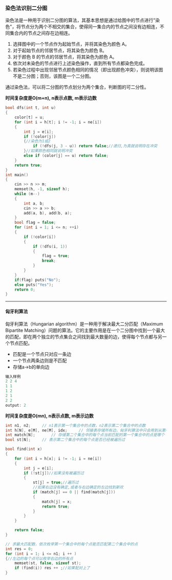 ### 染色法识别二分图
染色法是一种用于识别二分图的算法，其基本思想是通过给图中的节点进行"染色"，将节点分为两个不相交的集合，使得同一集合内的节点之间没有边相连，不同集合内的节点之间存在边相连。
1. 选择图中的一个节点作为起始节点，并将其染色为颜色 A。
2. 对于起始节点的邻居节点，将其染色为颜色 B。
3. 对于颜色 B 的节点的邻居节点，将其染色为颜色 A。
4. 依次对未染色的节点进行上述染色操作，直到所有节点都染色完成。
5. 若染色过程中出现邻居节点颜色相同的情况（即出现颜色冲突），则说明该图不是二分图；否则，该图是一个二分图。

通过染色法，可以将二分图的节点划分为两个集合，判断图的可二分性。

**时间复杂度是O(m+n), n表示点数, m表示边数**
```c++
bool dfs(int t, int u)
{
	color[t] = u;
	for (int i = h[t]; i != -1; i = ne[i])
	{
		int j = e[i];
		if (!color[j])
		{//染色为1或2
			if (!dfs(j, 3 - u)) return false;//递归,为真就说明存在冲突
		}//如果颜色相同就说明冲突
		else if (color[j] == u) return false;
	}
	return true;
}
int main()
{
	cin >> n >> m;
	memset(h, -1, sizeof h);
	while (m--)
	{
		int a, b;
		cin >> a >> b;
		add(a, b), add(b, a);
	}
	bool flag = false;
	for (int i = 1; i <= n; ++i)
	{
		if (!color[i])
		{
			if (!dfs(i, 1))
			{
				flag = true;
				break;
			}
		}
	}
	if(flag) puts("No");
	else puts("Yes");
	return 0;
}
```
---
#### 匈牙利算法
匈牙利算法（Hungarian algorithm）是一种用于解决最大二分匹配（Maximum Bipartite Matching）问题的算法。它的主要作用是在一个二分图中找到一个最大的匹配，即在两个独立的节点集合之间找到最大数量的边，使得每个节点都与另一个节点匹配。
- 匹配是一个节点只对应一条边
- 一个节点两条边则是不匹配
- 存储a->b的单向边
```c++
输入样例
2 2 4
1 1
1 2
2 1
2 2
output: 2
```
**时间复杂度是O(mn), n表示点数, m表示边数**
```c++
int n1, n2;     // n1表示第一个集合中的点数，n2表示第二个集合中的点数
int h[N], e[M], ne[M], idx;     // 邻接表存储所有边，匈牙利算法中只会用到从第一个集合指向第二个集合的边，所以这里只用存一个方向的边
int match[N];       // 存储第二个集合中的每个点当前匹配的第一个集合中的点是哪个
bool st[N];     // 表示第二个集合中的每个点是否已经被遍历过

bool find(int x)
{
    for (int i = h[x]; i != -1; i = ne[i])
    {
        int j = e[i];
        if (!st[j])//如果没有被遍历过
        {
            st[j] = true;//遍历过
            //如果右边没有确定,或者与右边确定的左边找到新欢
            if (match[j] == 0 || find(match[j]))
            {
                match[j] = x;
                return true;
            }
        }
    }

    return false;
}

// 求最大匹配数，依次枚举第一个集合中的每个点能否匹配第二个集合中的点
int res = 0;
for (int i = 1; i <= n1; i ++ )
{//左边的每个点可以枚举右边的所有点
    memset(st, false, sizeof st);
    if (find(i)) res ++ ;//如果配对上了
}
```